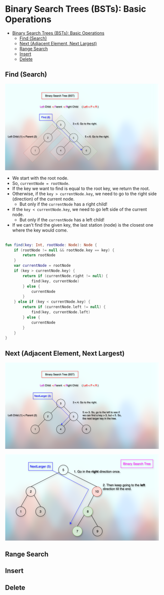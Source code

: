 # Binary Search Trees (BSTs): Basic Operations

<!-- TOC -->
* [Binary Search Trees (BSTs): Basic Operations](#binary-search-trees-bsts-basic-operations)
  * [Find (Search)](#find-search)
  * [Next (Adjacent Element, Next Largest)](#next-adjacent-element-next-largest)
  * [Range Search](#range-search)
  * [Insert](#insert)
  * [Delete](#delete)
<!-- TOC -->

## Find (Search)

![10bstFindIntro.png](../../../../../assets/images/dataStructures/uc/module05binarySearchTreesBST/12bstFindIntro.png)

* We start with the root node. 
* So, `currentNode = rootNode`.
* If the key we want to find is equal to the root key, we return the root.
* Otherwise, if the `key > currentNode.key`, we need to go to the right side (direction) of the current node.
  * But only if the `currentNode` has a right child! 
* If the `key < currentNode.key`, we need to go left side of the current node.
  * But only if the `currentNode` has a left child!
* If we can't find the given key, the last station (node) is the closest one where the key would come.

```kotlin

fun find(key: Int, rootNode: Node): Node {
    if (rootNode != null && rootNode.key == key) {
        return rootNode
    }
    var currentNode = rootNode
    if (key > currentNode.key) {
        return if (currentNode.right != null) {
            find(key, currentNode)
        } else {
            currentNode
        }
    } else if (key < currentNode.key) {
        return if (currentNode.left != null) {
            find(key, currentNode.left)
        } else {
            currentNode
        }
    }
}

```

## Next (Adjacent Element, Next Largest)

![35bstNextLargerAdjacent01.png](../../../../../assets/images/dataStructures/uc/module05binarySearchTreesBST/35bstNextLargerAdjacent01.png)

![40bstNextLargerAdjacent02.png](../../../../../assets/images/dataStructures/uc/module05binarySearchTreesBST/40bstNextLargerAdjacent02.png)



## Range Search

## Insert

## Delete

